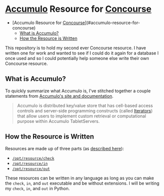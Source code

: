 # [Accumulo](https://accumulo.apache.org/) Resource for [Concourse](https://concourse-ci.org/)

- [Accumulo Resource for [Concourse](https://concourse-ci.org/)](#accumulo-resource-for-concourse)
  - [What is Accumulo?](#what-is-accumulo)
  - [How the Resource is Written](#how-the-resource-is-written)

This repository is to hold my second ever Concourse resource. I have written one for work and wanted to see if I could do it again for a database I once used and so I could potentially help someone else write their own Concourse resource.

## What is Accumulo?

To quickly summarize what Accumulo is, I've stitched together a couple statements from [Accumulo's site and documentation](https://accumulo.apache.org/).

> Accumulo is distributed key/value store that has cell-based access controls and server-side programming constructs (called [Iterators](https://accumulo.apache.org/docs/2.x/development/iterators)) that allow users to implement custom retrieval or computational purpose within Accumulo TabletServers.

## How the Resource is Written

Resources are made up of three parts (as [described here](https://concourse-ci.org/implementing-resource-types.html)):
 * [`/opt/resource/check`](https://concourse-ci.org/implementing-resource-types.html#resource-check)
 * [`/opt/resource/in`](https://concourse-ci.org/implementing-resource-types.html#resource-in)
 * [`/opt/resource/out`](https://concourse-ci.org/implementing-resource-types.html#resource-out)

These resources can be written in any language as long as you can make the `check`, `in`, and `out` executable and be without extensions. I will be writing my `check`, `in`, and `out` in Python.